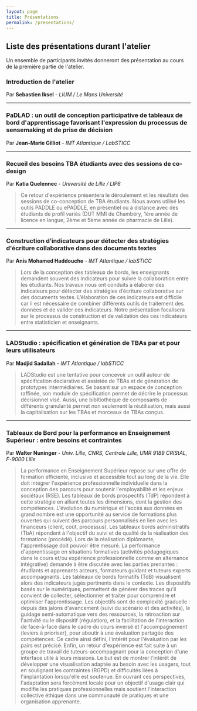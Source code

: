 ```yaml
---
layout: page
title: Présentations 
permalink: /presentations/
---
```

## Liste des présentations durant l'atelier
Un ensemble de participants invités donneront des présentation au cours de la première partie de l'atelier. 

### 	Introduction de l'atelier
Par  **Sebastien Iksel** - *LIUM / Le Mans Université*

---
###  PaDLAD : un outil de conception participative de tableaux de bord d'apprentissage favorisant l'expression du processus de sensemaking et de prise de décision
Par  **Jean-Marie Gilliot** - *IMT Atlantique / LabSTICC*

---
### Recueil des besoins TBA étudiants avec des sessions de co-design
Par **Katia Quelennec** - *Université de Lille / LIP6*

> Ce retour d'expérience présentera le déroulement et les résultats des sessions de co-conception de TBA étudiants. Nous avons utilisé les outils PADDLE ou ePADDLE, en présentiel ou à distance avec des étudiants de profil variés (DUT MMI de Chambéry, 1ère année de licence en langue,  2ème et 5ème année de pharmacie de Lille).
---
### Construction d’indicateurs pour détecter des stratégies d'écriture collaborative dans des documents textes
Par **Anis Mohamed Haddouche** -  *IMT Atlantique / labSTICC*
> Lors de la conception des tableaux de bords, les enseignants demandent souvent des indicateurs pour suivre la collaboration entre les étudiants. Nos travaux nous ont conduits à élaborer des indicateurs  pour détecter des stratégies d’écriture collaborative  sur des documents textes. L’élaboration de ces indicateurs est difficile car il est nécessaire de combiner différents outils de traitement des données et de valider ces indicateurs. Notre présentation focalisera sur le processus de construction et de validation des ces indicateurs entre statisticien et enseignants. 
---
### LADStudio : spécification et génération de TBAs par et pour leurs utilisateurs
Par **Madjid Sadallah** - *IMT Atlantique / labSTICC*
>LADStudio est une tentative pour concevoir un outil auteur de spécification declarative et assistée de TBAs et de génération de prototypes intermédiaires. Se basant sur un espace de conception raffinée, son module de spécification permet de décrire le processus décisionnel visé. Aussi, une bibltiothèque de composants de différents granularité permet non seulement la réutilisation, mais aussi la capitalisation sur les TBAs et morceaux de TBAs conçus.

---
### Tableaux de Bord pour la performance en Enseignement Supérieur : entre besoins et contraintes
Par  **Walter Nuninger**  - *Univ. Lille, CNRS, Centrale Lille, UMR 9189 CRIStAL, F-9000 Lille*
> La performance en Enseignement Supérieur repose sur une offre de formation efficiente, inclusive et accessible  tout au long de la vie. Elle doit intégrer l'expérience professionnelle individuelle dans la conception des  parcours pour soutenir l'employabilité et les enjeux sociétaux (RSE). Les tableaux de bords prospectifs (TdP)  répondent à cette stratégie en alliant toutes les dimensions, dont la gestion des compétences. L'évolution du  numérique et l'accès aux données en grand nombre est une opportunité au service de formations plus ouvertes  qui suivent des parcours personnalisés en lien avec les financeurs (client, coût, processus). Les tableaux bords  administratifs (TbA) répondent à l'objectif du suivi et de qualité de la réalisation des formations (procédé).  Lors de la réalisation diplômante, l'apprentissage doit pouvoir être mesuré. La performance d'apprentissage  en situations formatives (activités pédagogiques dans le cours et/ou expérience professionnelle comme en  alternance intégrative) demande à être discutée avec les parties prenantes : étudiants et apprenants acteurs,  formateurs guidant et tuteurs experts accompagnants. Les tableaux de bords formatifs (TdB) visualisent alors  des indicateurs jugés pertinents dans le contexte. Les dispositifs basés sur le numériques, permettent de générer  des traces qu'il convient de collecter, sélectionner et traiter pour comprendre et optimiser l'apprentissage. Les  objectifs sont de complexité graduelle : depuis des jalons d'avancement (suivi du scénario et des activités), le  guidage semi-automatique vers des ressources, la rétroaction sur l'activité ou le dispositif (régulation), et la  facilitation de l'interaction de face-à-face dans le cadre du cours inversé et l'accompagnement (leviers à  prioriser), pour aboutir à une évaluation partagée des compétences. Ce cadre ainsi défini, l'intérêt pour  l'évaluation par les pairs est précisé. Enfin, un retour d'expérience est fait suite à un groupe de travail de  tuteurs-accompagnant pour la conception d'une interface utile à leurs missions. Le but est de montrer l'intérêt  de développer une visualisation adaptée au besoin avec les usagers, tout en soulignant les contraintes (RGPD)  et difficultés liées à l'implantation lorsqu'elle est soutenue. En ouvrant ces perspectives, l'adaptation sera  forcément locale pour un objectif d'usage clair qui modifie les pratiques professionnelles mais soutient  l'interaction collective éthique dans une communauté de pratiques et une organisation apprenante.


